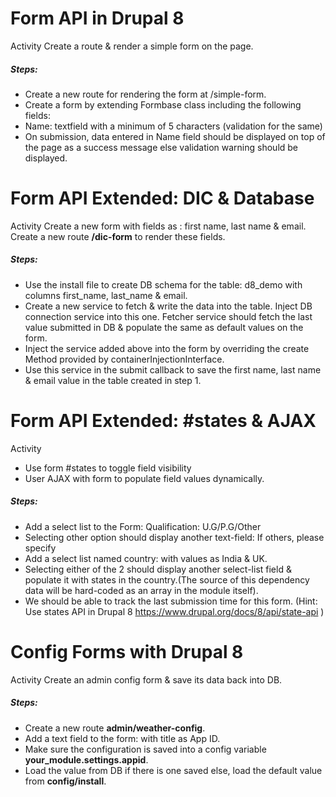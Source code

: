 # Form API in Drupal 8
Activity
Create a route & render a simple form on the page.
##### Steps:
 - Create a new route for rendering the form at /simple-form.
 - Create a form by extending Formbase class including the following fields:
 - Name: textfield with a minimum of 5 characters (validation for the same)
 - On submission, data entered in Name field should be displayed on top of the page as a success message else validation warning should be displayed.


# Form API Extended: DIC & Database
Activity
Create a new form with fields as : first name, last name & email. Create a new route **/dic-form** to render these fields.
##### Steps:
- Use the install file to create DB schema for the table: d8_demo with columns first_name, last_name & email.
- Create a new service to fetch & write the data into the table. Inject DB connection service into this one. Fetcher service should fetch the last value submitted in DB & populate the same as default values on the form.
- Inject the service added above into the form by overriding the create Method provided by containerInjectionInterface.
- Use this service in the submit callback to save the first name, last name & email value in the table created in step 1.


# Form API Extended: #states & AJAX
Activity
- Use form #states to toggle field visibility
- User AJAX with form to populate field values dynamically.

##### Steps:
- Add a select list to the Form: Qualification: U.G/P.G/Other
- Selecting other option should display another text-field: If others, please specify
- Add a select list named country: with values as India & UK.
- Selecting either of the 2 should display another select-list field & populate it with states in the country.(The source of this dependency data will be hard-coded as an array in the module itself).
- We should be able to track the last submission time for this form. (Hint: Use states API in Drupal 8 https://www.drupal.org/docs/8/api/state-api )


# Config Forms with Drupal 8
Activity
Create an admin config form & save its data back into DB.
##### Steps:
- Create a new route **admin/weather-config**.
- Add a text field to the form: with title as App ID.
- Make sure the configuration is saved into a config variable **your_module.settings.appid**.
- Load the value from DB if there is one saved else, load the default value from **config/install**.

